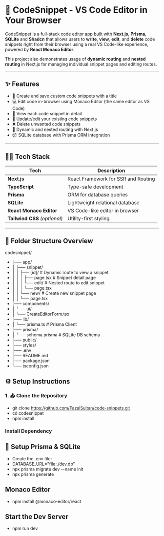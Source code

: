 # 🧠 CodeSnippet - VS Code Editor in Your Browser

CodeSnippet is a full-stack code editor app built with **Next.js**, **Prisma**, **SQLite** and **Shadcn** that allows users to **write**, **view**, **edit**, and **delete** code snippets right from their browser using a real VS Code-like experience, powered by **React Monaco Editor**.

This project also demonstrates usage of **dynamic routing** and **nested routing** in Next.js for managing individual snippet pages and editing routes.

---

## ✨ Features

- 📝 Create and save custom code snippets with a title
- 💻 Edit code in-browser using Monaco Editor (the same editor as VS Code)
- 📄 View each code snippet in detail
- 🔧 Update/edit your existing code snippets
- ❌ Delete unwanted code snippets
- 🔀 Dynamic and nested routing with Next.js
- 📦 SQLite database with Prisma ORM integration

---

## 🧑‍💻 Tech Stack

| Tech          | Description                                  |
|---------------|----------------------------------------------|
| **Next.js**   | React Framework for SSR and Routing          |
| **TypeScript**| Type-safe development                        |
| **Prisma**    | ORM for database queries                     |
| **SQLite**    | Lightweight relational database              |
| **React Monaco Editor** | VS Code-like editor in browser     |
| **Tailwind CSS** *(optional)* | Utility-first styling        |

---

## 📁 Folder Structure Overview

codesnippet/
- ├── app/
- │ ├── snippet/
- │ │ ├── [id]/ # Dynamic route to view a snippet
- │ │ │ ├── page.tsx # Snippet detail page
- │ │ │ └── edit/ # Nested route to edit snippet
- │ │ │ └── page.tsx
- │ │ └── new/ # Create new snippet page
- │ │ └── page.tsx
- ├── components/
- │ └── ui/
- │ └── CreateEditorForm.tsx
- ├── lib/
- │ └── prisma.ts # Prisma Client
- ├── prisma/
- │ └── schema.prisma # SQLite DB schema
- ├── public/
- ├── styles/
- ├── .env
- ├── README.md
- ├── package.json
- └── tsconfig.json






## ⚙️ Setup Instructions

### 1. 📥 Clone the Repository
- git clone https://github.com/FazalSultan/code-snippets.git
- cd codesnippet
- npm install

### Install Dependency

## 🧪 Setup Prisma & SQLite
 - Create the .env file:
 - DATABASE_URL="file:./dev.db"
 - npx prisma migrate dev --name init
 - npx prisma generate


## Monaco Editor
 - npm install @monaco-editor/react

 ## Start the Dev Server
 - npm run dev
